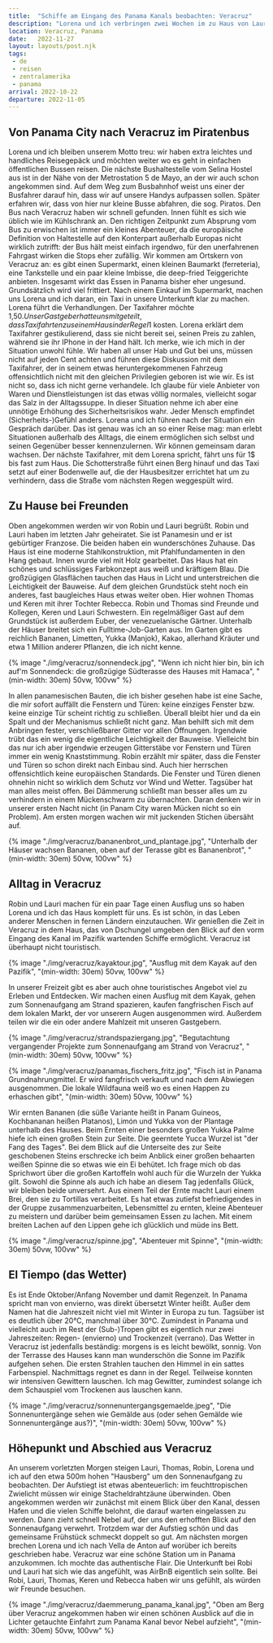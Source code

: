 ```yaml
---
title:  "Schiffe am Eingang des Panama Kanals beobachten: Veracruz"
description: "Lorena und ich verbringen zwei Wochen im zu Haus von Lauri und Robin"
location: Veracruz, Panama
date:   2022-11-27
layout: layouts/post.njk
tags: 
 - de 
 - reisen 
 - zentralamerika 
 - panama
arrival: 2022-10-22
departure: 2022-11-05
---
```

## Von Panama City nach Veracruz im Piratenbus

Lorena und ich bleiben unserem Motto treu: wir haben extra leichtes und handliches Reisegepäck und möchten weiter wo es geht in einfachen öffentlichen Bussen reisen. Die nächste Bushaltestelle vom Selina Hostel aus ist in der Nähe von der Metrostation 5 de Mayo, an der wir auch schon angekommen sind. Auf dem Weg zum Busbahnhof weist uns einer der Busfahrer darauf hin, dass wir auf unsere Handys aufpassen sollen. Später erfahren wir, dass von hier nur kleine Busse abfahren, die sog. Piratos. Den Bus nach Veracruz haben wir schnell gefunden. Innen fühlt es sich wie üblich wie im Kühlschrank an.
Den richtigen Zeitpunkt zum Absprung vom Bus zu erwischen ist immer ein kleines Abenteuer, da die europäische Definition von Haltestelle auf den Konterpart außerhalb Europas nicht wirklich zutrifft: der Bus hält meist einfach irgendwo, für den unerfahrenen Fahrgast wirken die Stops eher zufällig.
Wir kommen am Ortskern von Veracruz an: es gibt einen Supermarkt, einen kleinen Baumarkt (ferreteria), eine Tankstelle und ein paar kleine Imbisse, die deep-fried Teiggerichte anbieten. Insgesamt wirkt das Essen in Panama bisher eher ungesund. Grundsätzlich wird viel frittiert. Nach einem Einkauf im Supermarkt, machen uns Lorena und ich daran, ein Taxi in unsere Unterkunft klar zu machen. Lorena führt die Verhandlungen. Der Taxifahrer möchte 1,50$. Unser Gastgeber hatte uns mitgeteilt, dass Taxifahrten zu seinem Haus in der Regel 1$ kosten. Lorena erklärt dem Taxifahrer gestikulierend, dass sie nicht bereit sei, seinen Preis zu zahlen, während sie ihr IPhone in der Hand hält. Ich merke, wie ich mich in der Situation unwohl fühle. Wir haben all unser Hab und Gut bei uns, müssen nicht auf jeden Cent achten und führen diese Diskussion mit dem Taxifahrer, der in seinem etwas heruntergekommenen Fahrzeug offensichtlich nicht mit den gleichen Privilegien geboren ist wie wir. Es ist nicht so, dass ich nicht gerne verhandele. Ich glaube für viele Anbieter von Waren und Dienstleistungen ist das etwas völlig normales, vielleicht sogar das Salz in der Alltagssuppe. In dieser Situation nehme ich aber eine unnötige Erhöhung des Sicherheitsrisikos wahr. Jeder Mensch empfindet (Sicherheits-)Gefühl anders. Lorena und ich führen nach der Situation ein Gespräch darüber. Das ist genau was ich an so einer Reise mag: man erlebt Situationen außerhalb des Alltags, die einem ermöglichen sich selbst und seinen Gegenüber besser kennenzulernen. Wir können gemeinsam daran wachsen. Der nächste Taxifahrer, mit dem Lorena spricht, fährt uns für 1$ bis fast zum Haus. Die Schotterstraße führt einen Berg hinauf und das Taxi setzt auf einer Bodenwelle auf, die der Hausbesitzer errichtet hat um zu verhindern, dass die Straße vom nächsten Regen weggespült wird. 

## Zu Hause bei Freunden

Oben angekommen werden wir von Robin und Lauri begrüßt. Robin und Lauri haben im letzten Jahr geheiratet. Sie ist Panamesin und er ist gebürtiger Franzose. Die beiden haben ein wunderschönes Zuhause. Das Haus ist eine moderne Stahlkonstruktion, mit Pfahlfundamenten in den Hang gebaut. Innen wurde viel mit Holz gearbeitet. Das Haus hat ein schönes und schlüssiges Farbkonzept aus weiß und kräftigem Blau. Die großzügigen Glasflächen tauchen das Haus in Licht und unterstreichen die Leichtigkeit der Bauweise. Auf dem gleichen Grundstück steht noch ein anderes, fast baugleiches Haus etwas weiter oben. Hier wohnen Thomas und Keren mit ihrer Tochter Rebecca. Robin und Thomas sind Freunde und Kollegen, Keren und Lauri Schwestern. Ein regelmäßiger Gast auf dem Grundstück ist außerdem Euber, der venezuelanische Gärtner. Unterhalb der Häuser breitet sich ein Fulltime-Job-Garten aus. Im Garten gibt es reichlich Bananen, Limetten, Yukka (Manjok), Kakao, allerhand Kräuter und etwa 1 Million anderer Pflanzen, die ich nicht kenne.

{% image "./img/veracruz/sonnendeck.jpg", "Wenn ich nicht hier bin, bin ich auf'm Sonnendeck: die großzügige Südterasse des Hauses mit Hamaca", "(min-width: 30em) 50vw, 100vw" %}

In allen panamesischen Bauten, die ich bisher gesehen habe ist eine Sache, die mir sofort auffällt die Fenstern und Türen: keine einziges Fenster bzw. keine einzige Tür scheint richtig zu schließen. Überall bleibt hier und da ein Spalt und der Mechanismus schließt nicht ganz. Man behilft sich mit dem Anbringen fester, verschließbarer Gitter vor allen Öffnungen. Irgendwie trübt das ein wenig die eigentliche Leichtigkeit der Bauweise. Vielleicht bin das nur ich aber irgendwie erzeugen Gitterstäbe vor Fenstern und Türen immer ein wenig Knaststimmung. Robin erzählt mir später, dass die Fenster und Türen so schon direkt nach Einbau sind. Auch hier herrschen offensichtlich keine europäischen Standards. Die Fenster und Türen dienen ohnehin nicht so wirklich dem Schutz vor Wind und Wetter. Tagsüber hat man alles meist offen. Bei Dämmerung schließt man besser alles um zu verhindern in einem Mückenschwarm zu übernachten. Daran denken wir in unserer ersten Nacht nicht (in Panam City waren Mücken nicht so ein Problem). Am ersten morgen wachen wir mit juckenden Stichen übersäht auf.

{% image "./img/veracruz/bananenbrot_und_plantage.jpg", "Unterhalb der Häuser wachsen Bananen, oben auf der Terasse gibt es Bananenbrot", "(min-width: 30em) 50vw, 100vw" %}

## Alltag in Veracruz

Robin und Lauri machen für ein paar Tage einen Ausflug uns so haben Lorena und ich das Haus komplett für uns. Es ist schön, in das Leben anderer Menschen in fernen Ländern einzutauchen. Wir genießen die Zeit in Veracruz in dem Haus, das von Dschungel umgeben den Blick auf den vorm Eingang des Kanal im Pazifik wartenden Schiffe ermöglicht. Veracruz ist überhaupt nicht touristisch.

{% image "./img/veracruz/kayaktour.jpg", "Ausflug mit dem Kayak auf den Pazifik", "(min-width: 30em) 50vw, 100vw" %}

In unserer Freizeit gibt es aber auch ohne touristisches Angebot viel zu Erleben und Entdecken. Wir machen einen Ausflug mit dem Kayak, gehen zum Sonnenaufgang am Strand spazieren, kaufen fangfrischen Fisch auf dem lokalen Markt, der vor unserern Augen ausgenommen wird. Außerdem teilen wir die ein oder andere Mahlzeit mit unseren Gastgebern.

{% image "./img/veracruz/strandspaziergang.jpg", "Begutachtung vergangender Projekte zum Sonnenaufgang am Strand von Veracruz", "(min-width: 30em) 50vw, 100vw" %}

{% image "./img/veracruz/panamas_fischers_fritz.jpg", "Fisch ist in Panama Grundnahrungmittel. Er wird fangfrisch verkauft und nach dem Abwiegen ausgenommen. Die lokale Wildfauna weiß wo es einen Happen zu erhaschen gibt", "(min-width: 30em) 50vw, 100vw" %}

 Wir ernten Bananen (die süße Variante heißt in Panam Guineos, Kochbananan heißen Platanos), Limón und Yukka von der Plantage unterhalb des Hauses. Beim Ernten einer besonders großen Yukka Palme hiefe ich einen großen Stein zur Seite. Die geerntete Yucca Wurzel ist "der Fang des Tages". Bei dem Blick auf die Unterseite des zur Seite geschobenen Steins erschrecke ich beim Anblick einer großen behaarten weißen Spinne die so etwas wie ein Ei behütet. Ich frage mich ob das Sprichwort über die großen Kartoffeln wohl auch für die Wurzeln der Yukka gilt. Sowohl die Spinne als auch ich habe an diesem Tag jedenfalls Glück, wir bleiben beide unversehrt. Aus einem Teil der Ernte macht Lauri einem Brei, den sie zu Tortillas verarbeitet. Es hat etwas zutiefst befriedigendes in der Gruppe zusammenzuarbeiten, Lebensmittel zu ernten, kleine Abenteuer zu meistern und darüber beim gemeinsamen Essen zu lachen. Mit einem breiten Lachen auf den Lippen gehe ich glücklich und müde ins Bett.

{% image "./img/veracruz/spinne.jpg", "Abenteuer mit Spinne", "(min-width: 30em) 50vw, 100vw" %}

## El Tiempo (das Wetter)

Es ist Ende Oktober/Anfang November und damit Regenzeit. In Panama spricht man von envierno, was direkt übersetzt Winter heißt. Außer dem Namen hat die Jahreszeit nicht viel mit Winter in Europa zu tun. Tagsüber ist es deutlich über 20°C, manchmal über 30°C. Zumindest in Panama und vielleicht auch im Rest der (Sub-)Tropen gibt es eigentlich nur zwei Jahreszeiten: Regen- (envierno) und Trockenzeit (verrano). Das Wetter in Veracruz ist jedenfalls beständig: morgens is es leicht bewölkt, sonnig. Von der Terrasse des Hauses kann man wunderschön die Sonne im Pazifik aufgehen sehen. Die ersten Strahlen tauchen den Himmel in ein sattes Farbenspiel. Nachmittags regnet es dann in der Regel. Teilweise konnten wir intensiven Gewittern lauschen. Ich mag Gewitter, zumindest solange ich dem Schauspiel vom Trockenen aus lauschen kann.

{% image "./img/veracruz/sonnenuntergangsgemaelde.jpeg", "Die Sonnenuntergänge sehen wie Gemälde aus (oder sehen Gemälde wie Sonnenuntergänge aus?)", "(min-width: 30em) 50vw, 100vw" %}

## Höhepunkt und Abschied aus Veracruz

An unserem vorletzten Morgen steigen Lauri, Thomas, Robin, Lorena und ich auf den etwa 500m hohen "Hausberg" um den Sonnenaufgang zu beobachten. Der Aufstiegt ist etwas abenteuerlich: im feuchttropischen Zwielicht müssen wir einige Stacheldrahtzäune überwinden. Oben angekommen werden wir zunächst mit einem Blick über den Kanal, dessen Hafen und die vielen Schiffe belohnt, die darauf warten eingelassen zu werden. Dann zieht schnell Nebel auf, der uns den erhofften Blick auf den Sonnenaufgang verwehrt. Trotzdem war der Aufstieg schön und das gemeinsame Frühstück schmeckt doppelt so gut.
Am nächsten morgen brechen Lorena und ich nach Vella de Anton auf worüber ich bereits geschrieben habe. Veracruz war eine schöne Station um in Panama anzukommen. Ich mochte das authentische Flair. Die Unterkunft bei Robi  und Lauri hat sich wie das angefühlt, was AirBnB eigentlich sein sollte. Bei Robi, Lauri, Thomas, Keren und  Rebecca haben wir uns gefühlt, als würden wir Freunde besuchen.

{% image "./img/veracruz/daemmerung_panama_kanal.jpg", "Oben am Berg über Veracruz angekommen haben wir einen schönen Ausblick auf die in Lichter getauchte Einfahrt zum Panama Kanal bevor Nebel aufzieht", "(min-width: 30em) 50vw, 100vw" %}
